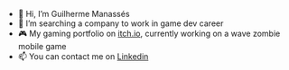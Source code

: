- 👋 Hi, I’m Guilherme Manassés
- 👀 I’m searching a company to work in game dev career
- 🎮 My gaming portfolio on [itch.io](https://gmanasses.itch.io), currently working on a wave zombie mobile game
- 📫 You can contact me on [Linkedin](https://www.linkedin.com/in/gmanasses/)
